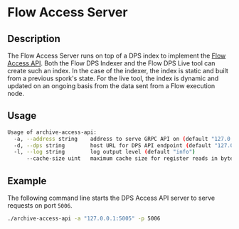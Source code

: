 # Flow Access Server

## Description

The Flow Access Server runs on top of a DPS index to implement the [Flow Access API](https://docs.onflow.org/access-api).
Both the Flow DPS Indexer and the Flow DPS Live tool can create such an index.
In the case of the indexer, the index is static and built from a previous spork's state.
For the live tool, the index is dynamic and updated on an ongoing basis from the data sent from a Flow execution node.

## Usage

```sh
Usage of archive-access-api:
  -a, --address string    address to serve GRPC API on (default "127.0.0.1:5006")
  -d, --dps string        host URL for DPS API endpoint (default "127.0.0.1:5005")
  -l, --log string        log output level (default "info")
      --cache-size uint   maximum cache size for register reads in bytes (default 1000000000)
```

## Example

The following command line starts the DPS Access API server to serve requests on port `5006`.

```sh
./archive-access-api -a "127.0.0.1:5005" -p 5006
```
